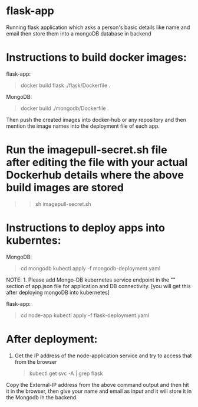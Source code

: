 # flask-app
Running flask application which asks a person's basic details like name and email then store them into a mongoDB database in backend

# Instructions to build docker images:

flask-app:

> docker build flask ./flask/Dockerfile .

MongoDB:

> docker build ./mongodb/Dockerfile .

Then push the created images into docker-hub or any repository and then mention the image names into the deployment file of each app.

# Run the imagepull-secret.sh file after editing the file with your actual Dockerhub details where the above build images are stored

>> sh imagepull-secret.sh

# Instructions to deploy apps into kuberntes:

MongoDB:

> cd mongodb
> kubectl apply -f mongodb-deployment.yaml

NOTE: 1. Please add Mongo-DB kubernetes service endpoint in the "<your-mongodb-url>" section of app.json file for 
    application and DB connectivity. [you will get this after deploying mongoDB into kubernetes]

flask-app:

> cd node-app
> kubectl apply -f flask-deployment.yaml

# After deployment:

1. Get the IP address of the node-application service and try to access that from the browser

   > kubectl get svc -A | grep flask

Copy the External-IP address from the above command output and then hit it in the browser, then give your name and email as input and it will store it in the Mongodb in the backend.
